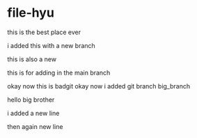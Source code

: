 # file-hyu

this is the best place ever

i added this with a new branch

this is also a new

this is for adding in the main branch

okay now this is badgit
okay now i added git branch big_branch

hello big brother

i added a new line

then again new line
